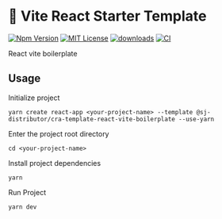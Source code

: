 # 🚀 Vite React Starter Template

[![Npm Version](https://img.shields.io/npm/v/npm.svg)](https://github.com/sj-distributor/react-vite-boilerplate)
[![MIT License](https://img.shields.io/npm/l/react-native-tab-view.svg?style=flat-square)](https://github.com/sj-distributor/react-vite-boilerplate/blob/main/LICENSE)
[![downloads](https://img.shields.io/npm/dm/eslint-config-standard.svg)](https://www.npmjs.com/package/@sj-distributor/cra-template-react-vite-boilerplate)
[![CI](https://github.com/sj-distributor/react-vite-boilerplate/actions/workflows/release.yml/badge.svg)](https://github.com/sj-distributor/react-vite-boilerplate/actions/workflows/release.yml)

React vite boilerplate

## Usage

Initialize project

```
yarn create react-app <your-project-name> --template @sj-distributor/cra-template-react-vite-boilerplate --use-yarn
```

Enter the project root directory

```
cd <your-project-name>
```

Install project dependencies

```
yarn
```

Run Project

```
yarn dev
```